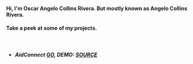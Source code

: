 #### Hi, I'm Oscar Angelo Collins Rivera. But mostly known as Angelo Collins Rivera.
#### Take a peek at some of my projects.

<br>

- ##### AidConnect <a href="aidconnect.online" target="_blank">GO</a>, DEMO: <a href="https://drive.google.com/file/d/1B5-HffCY3j7lnRkaAvtMpc2ABQAiWQZ3/view?usp=sharing" target="_blank"> SOURCE </a>

<!---
angeloqq03/angeloqq03 is a ✨ special ✨ repository because its `README.md` (this file) appears on your GitHub profile.
You can click the Preview link to take a look at your changes.
--->
